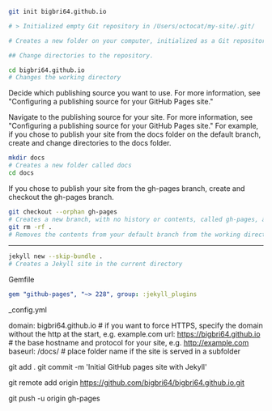 ```bash
git init bigbri64.github.io

# > Initialized empty Git repository in /Users/octocat/my-site/.git/

# Creates a new folder on your computer, initialized as a Git repository

## Change directories to the repository.

cd bigbri64.github.io
# Changes the working directory
```

Decide which publishing source you want to use. For more information, see "Configuring a publishing source for your GitHub Pages site."

Navigate to the publishing source for your site. For more information, see "Configuring a publishing source for your GitHub Pages site." For example, if you chose to publish your site from the docs folder on the default branch, create and change directories to the docs folder.

```bash
mkdir docs
# Creates a new folder called docs
cd docs
```

If you chose to publish your site from the gh-pages branch, create and checkout the gh-pages branch.

```bash
git checkout --orphan gh-pages
# Creates a new branch, with no history or contents, called gh-pages, and switches to the gh-pages branch
git rm -rf .
# Removes the contents from your default branch from the working directory
```

---

```bash
jekyll new --skip-bundle .
# Creates a Jekyll site in the current directory
```

Gemfile

```yml
gem "github-pages", "~> 228", group: :jekyll_plugins
```

_config.yml

domain: bigbri64.github.io       # if you want to force HTTPS, specify the domain without the http at the start, e.g. example.com
url: https://bigbri64.github.io  # the base hostname and protocol for your site, e.g. http://example.com
baseurl: /docs/                  # place folder name if the site is served in a subfolder

git add .
git commit -m 'Initial GitHub pages site with Jekyll'

git remote add origin https://github.com/bigbri64/bigbri64.github.io.git

git push -u origin gh-pages

```

